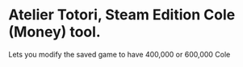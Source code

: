 # Atelier Totori, Steam Edition Cole (Money) tool. 
Lets you modify the saved game to have 400,000 or 600,000 Cole
